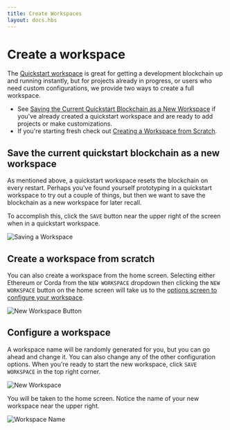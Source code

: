```yaml
---
title: Create Workspaces
layout: docs.hbs
---
```

# Create a workspace

The [Quickstart workspace](/docs/ganache/workspaces/the-quickstart-workspace) is great for getting a development blockchain up and running instantly, but for projects already in progress, or users who need custom configurations, we provide two ways to create a full workspace.

* See [Saving the Current Quickstart Blockchain as a New Workspace](#saving-the-current-quickstart-blockchain-as-a-new-workspace) if you've already created a quickstart workspace and are ready to add projects or make customizations.
* If you're starting fresh check out [Creating a Workspace from Scratch](#creating-a-workspace-from-scratch).

## Save the current quickstart blockchain as a new workspace

As mentioned above, a quickstart workspace resets the blockchain on every restart. Perhaps you've found yourself prototyping in a quickstart workspace to try out a couple of things, but then we want to save the blockchain as a new workspace for later recall.

To accomplish this, click the `SAVE` button near the upper right of the screen when in a quickstart workspace.

![Saving a Workspace](/img/docs/ganache/v2-shared-seese/save-workspace.png)

## Create a workspace from scratch

You can also create a workspace from the home screen. Selecting either Ethereum or Corda from the `NEW WORKSPACE` dropdown then clicking the `NEW WORKSPACE` button on the home screen will take us to the [options screen to configure your workspace](#workspace-configuration).

![New Workspace Button](/img/docs/ganache/v2-shared-seese/home-new-workspace.png)

## Configure a workspace

A workspace name will be randomly generated for you, but you can go ahead and change it. You can also change any of the other configuration options. When you're ready to start the new workspace, click `SAVE WORKSPACE` in the top right corner.

![New Workspace](/img/docs/ganache/v2-shared-seese/new-workspace.png)

You will be taken to the home screen. Notice the name of your new workspace near the upper right.

![Workspace Name](/img/docs/ganache/v2-shared-seese/workspace-name.png)
